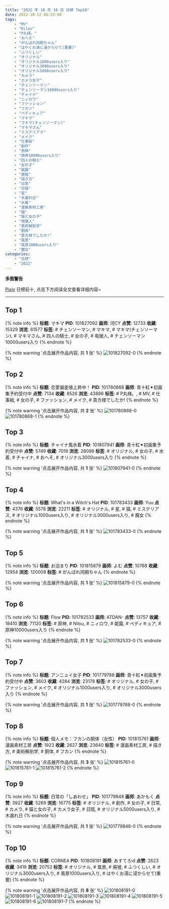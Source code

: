 ```yaml
---
title: "2022 年 10 月 10 日 日榜 Top10"
date: 2022-10-12 06:25:58
tags:
    - "MV"
    - "Nilou"
    - "P丸様。"
    - "おへそ"
    - "がんばれ同期ちゃん"
    - "はやくお湯に浸からせて(重要)"
    - "ふつくしい"
    - "オリジナル"
    - "オリジナル1000users入り"
    - "オリジナル3000users入り"
    - "オリジナル5000users入り"
    - "カメラ"
    - "カメラ女子"
    - "チェンソーマン"
    - "チェンソーマン10000users入り"
    - "チャイナ"
    - "ニィロウ"
    - "ファッション"
    - "フカン"
    - "ペディキュア"
    - "マキマ"
    - "マキマ(チェンソーマン)"
    - "マキマさん"
    - "ミステリアス"
    - "メイク"
    - "仕事絵"
    - "創作"
    - "原神"
    - "原神10000users入り"
    - "四人の騎士"
    - "女の子"
    - "妮露"
    - "廃墟"
    - "描き方"
    - "日常"
    - "日陰"
    - "星"
    - "木漏れ日"
    - "水着"
    - "漫画素材工房"
    - "猫"
    - "猫と女の子"
    - "电锯人"
    - "美術解剖学"
    - "胴体"
    - "貴方様でしたか!"
    - "風景"
    - "風景1000users入り"
    - "魔女"
categories:
    - "日榜"
    - "2022"
---
```


<i class="fa fa-triangle-exclamation"></i>**多图警告**<i class="fa fa-triangle-exclamation"></i>

[Pixiv](https://www.pixiv.net/) 日榜前十, 点击下方阅读全文查看详细内容~

<!-- more -->

---

## Top 1

{% note info %}
**标题**: マキマ
**PID**: 101827092 **画师**: 河CY
**点赞**: 12733 **收藏**: 15329 **浏览**: 61577
**标签**: # チェンソーマン, # マキマ, # マキマ(チェンソーマン), # マキマさん, # 四人の騎士, # 女の子, # 电锯人, # チェンソーマン10000users入り
{% endnote %}

{% note warning '点击展开作品内容, 共 **1** 张' %}
![101827092-0](https://i.pixiv.re/img-original/img/2022/10/10/17/59/39/101827092_p0.jpg)
{% endnote %}

## Top 2

{% note info %}
**标题**: 恋愛偏差値上昇中！
**PID**: 101780868 **画师**: 青十紅✦初画集予約受付中
**点赞**: 7134 **收藏**: 8526 **浏览**: 43896
**标签**: # P丸様。, # MV, # 仕事絵, # 女の子, # ファッション, # メイク, # 貴方様でしたか!
{% endnote %}

{% note warning '点击展开作品内容, 共 **2** 张' %}
![101780868-0](https://i.pixiv.re/img-original/img/2022/10/09/00/27/17/101780868_p0.jpg)
![101780868-1](https://i.pixiv.re/img-original/img/2022/10/09/00/27/17/101780868_p1.jpg)
{% endnote %}

## Top 3

{% note info %}
**标题**: チャイナ風水着
**PID**: 101807941 **画师**: 青十紅✦初画集予約受付中
**点赞**: 5749 **收藏**: 7018 **浏览**: 28098
**标签**: # オリジナル, # 女の子, # 水着, # チャイナ, # おへそ, # オリジナル3000users入り
{% endnote %}

{% note warning '点击展开作品内容, 共 **1** 张' %}
![101807941-0](https://i.pixiv.re/img-original/img/2022/10/10/00/00/02/101807941_p0.jpg)
{% endnote %}

## Top 4

{% note info %}
**标题**: What's in a Witch's Hat
**PID**: 101783433 **画师**: Yuu
**点赞**: 4376 **收藏**: 5578 **浏览**: 22211
**标签**: # オリジナル, # 星, # 猫, # ミステリアス, # オリジナル1000users入り, # オリジナル3000users入り, # 魔女
{% endnote %}

{% note warning '点击展开作品内容, 共 **1** 张' %}
![101783433-0](https://i.pixiv.re/img-original/img/2022/10/09/02/34/36/101783433_p0.jpg)
{% endnote %}

## Top 5

{% note info %}
**标题**: お泊まり
**PID**: 101815879 **画师**: よむ
**点赞**: 10768 **收藏**: 12954 **浏览**: 120009
**标签**: # がんばれ同期ちゃん
{% endnote %}

{% note warning '点击展开作品内容, 共 **1** 张' %}
![101815879-0](https://i.pixiv.re/img-original/img/2022/10/10/08/10/33/101815879_p0.png)
{% endnote %}

## Top 6

{% note info %}
**标题**: Flow
**PID**: 101782533 **画师**: ATDAN-
**点赞**: 13757 **收藏**: 18410 **浏览**: 71120
**标签**: # 原神, # Nilou, # ニィロウ, # 妮露, # ペディキュア, # 原神10000users入り
{% endnote %}

{% note warning '点击展开作品内容, 共 **1** 张' %}
![101782533-0](https://i.pixiv.re/img-original/img/2022/10/09/07/39/36/101782533_p0.jpg)
{% endnote %}

## Top 7

{% note info %}
**标题**: アンニュイ女子
**PID**: 101779788 **画师**: 青十紅✦初画集予約受付中
**点赞**: 3603 **收藏**: 4284 **浏览**: 23178
**标签**: # オリジナル, # 女の子, # ファッション, # メイク, # オリジナル1000users入り, # オリジナル3000users入り
{% endnote %}

{% note warning '点击展开作品内容, 共 **1** 张' %}
![101779788-0](https://i.pixiv.re/img-original/img/2022/10/09/00/00/01/101779788_p0.jpg)
{% endnote %}

## Top 8

{% note info %}
**标题**: 個人メモ：フカンの胴体（女性）
**PID**: 101815761 **画师**: 漫画素材工房
**点赞**: 1923 **收藏**: 2627 **浏览**: 23640
**标签**: # 漫画素材工房, # 描き方, # 美術解剖学, # 胴体, # フカン
{% endnote %}

{% note warning '点击展开作品内容, 共 **3** 张' %}
![101815761-0](https://i.pixiv.re/img-original/img/2022/10/10/08/00/03/101815761_p0.jpg)
![101815761-1](https://i.pixiv.re/img-original/img/2022/10/10/08/00/03/101815761_p1.jpg)
![101815761-2](https://i.pixiv.re/img-original/img/2022/10/10/08/00/03/101815761_p2.jpg)
{% endnote %}

## Top 9

{% note info %}
**标题**: 日常の「しあわせ」
**PID**: 101779848 **画师**: あかもく
**点赞**: 3927 **收藏**: 5269 **浏览**: 16775
**标签**: # オリジナル, # 創作, # 女の子, # 日常, # カメラ, # 猫と女の子, # カメラ女子, # 日陰, # オリジナル5000users入り, # 木漏れ日
{% endnote %}

{% note warning '点击展开作品内容, 共 **1** 张' %}
![101779848-0](https://i.pixiv.re/img-original/img/2022/10/09/00/00/10/101779848_p0.png)
{% endnote %}

## Top 10

{% note info %}
**标题**: CORNEA
**PID**: 101808191 **画师**: あすてろid
**点赞**: 2623 **收藏**: 3419 **浏览**: 20752
**标签**: # オリジナル, # 風景, # 廃墟, # ふつくしい, # オリジナル3000users入り, # 風景1000users入り, # はやくお湯に浸からせて(重要)
{% endnote %}

{% note warning '点击展开作品内容, 共 **8** 张' %}
![101808191-0](https://i.pixiv.re/img-original/img/2022/10/10/00/00/43/101808191_p0.png)
![101808191-1](https://i.pixiv.re/img-original/img/2022/10/10/00/00/43/101808191_p1.png)
![101808191-2](https://i.pixiv.re/img-original/img/2022/10/10/00/00/43/101808191_p2.png)
![101808191-3](https://i.pixiv.re/img-original/img/2022/10/10/00/00/43/101808191_p3.png)
![101808191-4](https://i.pixiv.re/img-original/img/2022/10/10/00/00/43/101808191_p4.png)
![101808191-5](https://i.pixiv.re/img-original/img/2022/10/10/00/00/43/101808191_p5.png)
![101808191-6](https://i.pixiv.re/img-original/img/2022/10/10/00/00/43/101808191_p6.png)
![101808191-7](https://i.pixiv.re/img-original/img/2022/10/10/00/00/43/101808191_p7.png)
{% endnote %}
